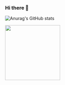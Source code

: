 ### Hi there 👋

<!--
**charles-freitas/charles-freitas** is a ✨ _special_ ✨ repository because its `README.md` (this file) appears on your GitHub profile.

Here are some ideas to get you started:

- 🔭 I’m currently working on ...
- 🌱 I’m currently learning ...
- 👯 I’m looking to collaborate on ...
- 🤔 I’m looking for help with ...
- 💬 Ask me about ...
- 📫 How to reach me: ...
- 😄 Pronouns: ...
- ⚡ Fun fact: ...
-->

![Anurag's GitHub stats](https://github-readme-stats.vercel.app/api?username=charles-freitas&show_icons=true&include_all_commits=true&count_private=true&bg_color=30,FFF,D6DAFF&border_color=FFF&text_color=000&theme=jolly&hide_title=true)


 <img height="180em" src="https://github-readme-stats.vercel.app/api/top-langs/?username=charles-freitas&layout=compact&langs_count=6&theme=dark"/>
